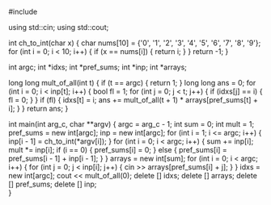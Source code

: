 #include <iostream>

using std::cin;
using std::cout;

int ch_to_int(char x) {
  char nums[10] = {'0', '1', '2', '3', '4', '5', '6', '7', '8', '9'};
  for (int i = 0; i < 10; i++) {
    if (x == nums[i]) {
      return i;
    }
  }
  return -1;
}

int argc;
int *idxs;
int *pref_sums;
int *inp;
int *arrays;

long long mult_of_all(int t) {
  if (t == argc) {
    return 1;
  }
  long long ans = 0;
  for (int i = 0; i < inp[t]; i++) {
    bool fl = 1;
    for (int j = 0; j < t; j++) {
      if (idxs[j] == i) {
        fl = 0;
      }
    }
    if (fl) {
      idxs[t] = i;
      ans += mult_of_all(t + 1) * arrays[pref_sums[t] + i];
    }
  }
  return ans;
}

int main(int arg_c, char **argv) {
  argc = arg_c - 1;
  int sum = 0;
  int mult = 1;
  pref_sums = new int[argc];
  inp = new int[argc];
  for (int i = 1; i <= argc; i++) {
    inp[i - 1] = ch_to_int(*argv[i]);
  }
  for (int i = 0; i < argc; i++) {
    sum += inp[i];
    mult *= inp[i];
    if (i == 0) {
      pref_sums[i] = 0;
    } else {
      pref_sums[i] = pref_sums[i - 1] + inp[i - 1];
    }
  }
  arrays = new int[sum];
  for (int i = 0; i < argc; i++) {
    for (int j = 0; j < inp[i]; j++) {
      cin >> arrays[pref_sums[i] + j];
    }
  }
  idxs = new int[argc];
  cout << mult_of_all(0);
  delete [] idxs;
  delete [] arrays;
  delete [] pref_sums;
  delete [] inp;      
}
